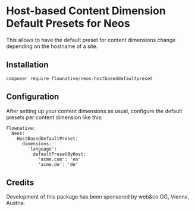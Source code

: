 # Host-based Content Dimension Default Presets for Neos

This allows to have the default preset for content dimensions change depending on the hostname of a site.

## Installation

`composer require flownative/neos-hostbaseddefaultpreset`

## Configuration

After setting up your content dimensions as usual, configure the default presets per content dimension like this:

    Flownative:
      Neos:
        HostBasedDefaultPreset:
          dimensions:
            'language':
              defaultPresetByHost:
                'acme.com': 'en'
                'acme.de': 'de'

## Credits

Development of this package has been sponsored by web&co OG, Vienna, Austria.
